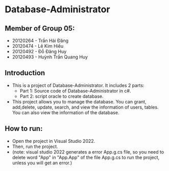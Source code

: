 # Database-Administrator

## Member of Group 05:

- 20120264 - Trần Hải Đăng
- 20120474 - Lê Kim Hiếu
- 20120492 - Đỗ Đăng Huy
- 20120493 - Huỳnh Trần Quang Huy

## Introduction

- This is a project of Database-Administrator. It includes 2 parts:
  - Part 1: Source code of Database-Administrator in c#.
  - Part 2: script oracle to create database.
- This project allows you to manage the database. You can grant, add,delete, update, search, and view the information of users, tables. You can also view the information of the database.

## How to run:

- Open the project in Visual Studio 2022.
- Then, run the project.
- (note: visual studio 2022 generates a error App.g.cs file, so you need to delete word "App" in "App.App" of the file App.g.cs to run the project, unless you will get an error.)

